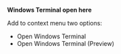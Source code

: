 **Windows Terminal open here**

Add to context menu two options: 
- Open Windows Terminal
- Open Windows Terminal (Preview)

